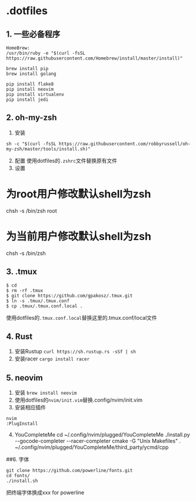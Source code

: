 # .dotfiles

## 1. 一些必备程序

```
HomeBrew:
/usr/bin/ruby -e "$(curl -fsSL https://raw.githubusercontent.com/Homebrew/install/master/install)"

brew install pip
brew install golang

pip install flake8
pip install neovim
pip install virtualenv
pip install jedi
```

## 2. oh-my-zsh
1. 安装
```
sh -c "$(curl -fsSL https://raw.githubusercontent.com/robbyrussell/oh-my-zsh/master/tools/install.sh)"
```
2. 配置
使用dotfiles的`.zshrc`文件替换原有文件
3. 设置
# 为root用户修改默认shell为zsh
chsh -s /bin/zsh root
# 为当前用户修改默认shell为zsh
chsh -s /bin/zsh


## 3. .tmux
```
$ cd
$ rm -rf .tmux
$ git clone https://github.com/gpakosz/.tmux.git
$ ln -s .tmux/.tmux.conf
$ cp .tmux/.tmux.conf.local .
```
使用dotfiles的`.tmux.conf.local`替换这里的.tmux.conf/local文件


## 4. Rust
1. 安装Rustup
```curl https://sh.rustup.rs -sSf | sh```
2. 安装racer
```cargo install racer```


## 5. neovim
1. 安装
```brew install neovim```
2. 使用dotfiles的`nvim/init.vim`替换.config/nvim/init.vim
3. 安装相应插件
```
nvim
:PlugInstall
```
4. YouCompleteMe
cd ~/.config/nvim/plugged/YouCompleteMe
./install.py --gocode-completer --racer-completer
cmake -G "Unix Makefiles" . ~/.config/nvim/plugged/YouCompleteMe/third_party/ycmd/cpp

##6. 字体
```
git clone https://github.com/powerline/fonts.git
cd fonts/
./install.sh
```
把终端字体换成xxx for powerline

